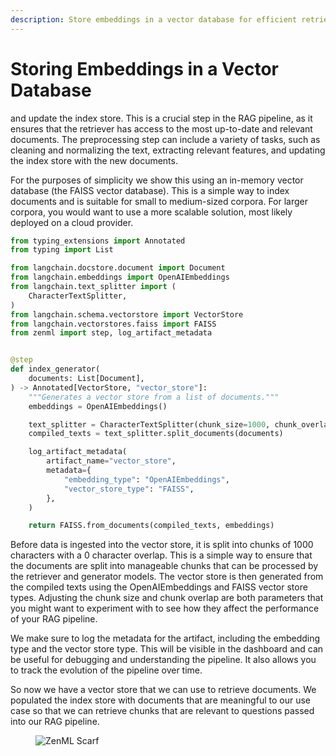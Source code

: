 ```yaml
---
description: Store embeddings in a vector database for efficient retrieval.
---
```


# Storing Embeddings in a Vector Database



 and update the index
store. This is a crucial step in the RAG pipeline, as it ensures that the
retriever has access to the most up-to-date and relevant documents. The
preprocessing step can include a variety of tasks, such as cleaning and
normalizing the text, extracting relevant features, and updating the index store
with the new documents.

For the purposes of simplicity we show this using an in-memory vector database
(the FAISS vector database). This is a simple way to index documents and is
suitable for small to medium-sized corpora. For larger corpora, you would want
to use a more scalable solution, most likely deployed on a cloud provider.

```python
from typing_extensions import Annotated
from typing import List

from langchain.docstore.document import Document
from langchain.embeddings import OpenAIEmbeddings
from langchain.text_splitter import (
    CharacterTextSplitter,
)
from langchain.schema.vectorstore import VectorStore
from langchain.vectorstores.faiss import FAISS
from zenml import step, log_artifact_metadata


@step
def index_generator(
    documents: List[Document],
) -> Annotated[VectorStore, "vector_store"]:
    """Generates a vector store from a list of documents."""
    embeddings = OpenAIEmbeddings()

    text_splitter = CharacterTextSplitter(chunk_size=1000, chunk_overlap=0)
    compiled_texts = text_splitter.split_documents(documents)

    log_artifact_metadata(
        artifact_name="vector_store",
        metadata={
            "embedding_type": "OpenAIEmbeddings",
            "vector_store_type": "FAISS",
        },
    )

    return FAISS.from_documents(compiled_texts, embeddings)
```

Before data is ingested into the vector store, it is split into chunks of 1000
characters with a 0 character overlap. This is a simple way to ensure that the
documents are split into manageable chunks that can be processed by the
retriever and generator models. The vector store is then generated from the
compiled texts using the OpenAIEmbeddings and FAISS vector store types.
Adjusting the chunk size and chunk overlap are both parameters that you might
want to experiment with to see how they affect the performance of your RAG
pipeline.

We make sure to log the metadata for the artifact, including the embedding type
and the vector store type. This will be visible in the dashboard and can be
useful for debugging and understanding the pipeline. It also allows you to track
the evolution of the pipeline over time.

So now we have a vector store that we can use to retrieve documents. We
populated the index store with documents that are meaningful to our use case so
that we can retrieve chunks that are relevant to questions passed into our RAG
pipeline.







<!-- For scarf -->
<figure><img alt="ZenML Scarf" referrerpolicy="no-referrer-when-downgrade" src="https://static.scarf.sh/a.png?x-pxid=f0b4f458-0a54-4fcd-aa95-d5ee424815bc" /></figure>
